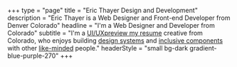 +++
type = "page"
title = "Eric Thayer Design and Development"
description = "Eric Thayer is a Web Designer and Front-end Developer from Denver Colorado"
headline = "I'm a Web Designer and Developer from Colorado"
subtitle = "I'm a <a href='//linkedin.com/in/ethayerdesign/' title='view my resume in PDF form'>UI/UX<span class='sr-only'>preview my resume</span></a> creative from Colorado, who enjoys building <a href='//dmns.netlify.app/pattern-library/'>design systems</a> and <a href='//codepen.io/collection/DRKVjx?grid_type=grid'>inclusive components</a> with other <a href='/hire'>like-minded</a> people."
headerStyle = "small bg-dark gradient-blue-purple-270"
+++
